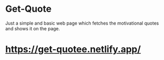 # Get-Quote
Just a simple and basic web page which fetches the motivational quotes and shows it on the page.
# https://get-quotee.netlify.app/
